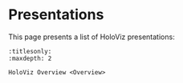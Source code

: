 # Presentations

This page presents a list of HoloViz presentations:

```{toctree}
:titlesonly:
:maxdepth: 2

HoloViz Overview <Overview>
```
